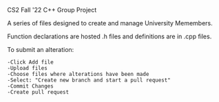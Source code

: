 CS2 Fall '22
C++ Group Project

A series of files designed to create and manage University Memembers. 

Function declarations are hosted .h files and definitions are in .cpp files.

To submit an alteration:

    -Click Add file
    -Upload files
    -Choose files where alterations have been made
    -Select: "Create new branch and start a pull request"
    -Commit Changes 
    -Create pull request 
    
  
